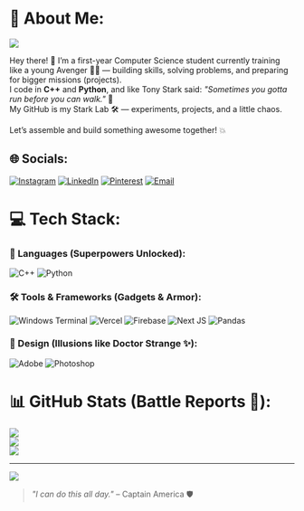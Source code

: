 # 💫 About Me:
<img src="https://share.google/images/V4ABxo7rEhI47hZQZ">

Hey there! 👋 I’m a first-year Computer Science student currently training like a young Avenger 🦸‍♀️ — building skills, solving problems, and preparing for bigger missions (projects).  
I code in **C++** and **Python**, and like Tony Stark said: *"Sometimes you gotta run before you can walk."* 🚀  
My GitHub is my Stark Lab 🛠️ — experiments, projects, and a little chaos.  

Let’s assemble and build something awesome together! 💥



## 🌐 Socials:

[![Instagram](https://img.shields.io/badge/Instagram-%23E4405F.svg?logo=Instagram\&logoColor=white)](https://instagram.com/nandani._.dusad)
[![LinkedIn](https://img.shields.io/badge/LinkedIn-%230077B5.svg?logo=linkedin\&logoColor=white)](https://www.linkedin.com/in/nandani-dusad)
[![Pinterest](https://img.shields.io/badge/Pinterest-%23E60023.svg?logo=Pinterest\&logoColor=white)](https://pinterest.com/jeffydusad26)
[![Email](https://img.shields.io/badge/Email-D14836?logo=gmail\&logoColor=white)](mailto:jeffydusad26@gmail.com)

# 💻 Tech Stack:

### 🚀 Languages (Superpowers Unlocked):

![C++](https://img.shields.io/badge/C++-00599C?style=for-the-badge\&logo=cplusplus\&logoColor=white)
![Python](https://img.shields.io/badge/Python-3670A0?style=for-the-badge\&logo=python\&logoColor=ffdd54)

### 🛠️ Tools & Frameworks (Gadgets & Armor):

![Windows Terminal](https://img.shields.io/badge/Windows%20Terminal-%234D4D4D.svg?style=for-the-badge\&logo=windows-terminal\&logoColor=white)
![Vercel](https://img.shields.io/badge/Vercel-000000?style=for-the-badge\&logo=vercel\&logoColor=white)
![Firebase](https://img.shields.io/badge/Firebase-039BE5?style=for-the-badge\&logo=firebase\&logoColor=white)
![Next JS](https://img.shields.io/badge/Next.js-black?style=for-the-badge\&logo=next.js\&logoColor=white)
![Pandas](https://img.shields.io/badge/Pandas-150458?style=for-the-badge\&logo=pandas\&logoColor=white)

### 🎨 Design (Illusions like Doctor Strange ✨):

![Adobe](https://img.shields.io/badge/Adobe-FF0000?style=for-the-badge\&logo=adobe\&logoColor=white)
![Photoshop](https://img.shields.io/badge/Photoshop-31A8FF?style=for-the-badge\&logo=adobe%20photoshop\&logoColor=white)

# 📊 GitHub Stats (Battle Reports 📝):

![](https://github-readme-stats.vercel.app/api?username=JeffyNandani\&theme=dark\&hide_border=true\&include_all_commits=true\&count_private=true)<br/>
![](https://nirzak-streak-stats.vercel.app/?user=JeffyNandani\&theme=dark\&hide_border=true)<br/>
![](https://github-readme-stats.vercel.app/api/top-langs/?username=JeffyNandani\&theme=dark\&hide_border=true\&layout=compact)

---

[![](https://visitcount.itsvg.in/api?id=JeffyNandani\&icon=5\&color=6)](https://visitcount.itsvg.in)

> *"I can do this all day."* – Captain America 🛡️

<!-- Proudly created with GPRM ( https://gprm.itsvg.in ) -->
